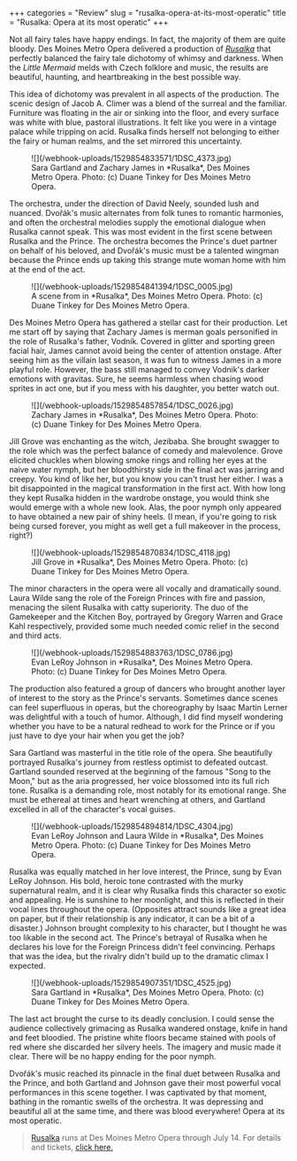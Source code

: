 +++
categories = "Review"
slug = "rusalka-opera-at-its-most-operatic"
title = "Rusalka: Opera at its most operatic"
+++

Not all fairy tales have happy endings. In fact, the majority of them are quite bloody. Des Moines Metro Opera delivered a production of [*Rusalka*](http://desmoinesmetroopera.org/productions/rusalka/) that perfectly balanced the fairy tale dichotomy of whimsy and darkness. When the *Little Mermaid* melds with Czech folklore and music, the results are beautiful, haunting, and heartbreaking in the best possible way.

This idea of dichotomy was prevalent in all aspects of the production. The scenic design of Jacob A. Climer was a blend of the surreal and the familiar. Furniture was floating in the air or sinking into the floor, and every surface was white with blue, pastoral illustrations. It felt like you were in a vintage palace while tripping on acid. Rusalka finds herself not belonging to either the fairy or human realms, and the set mirrored this uncertainty.

<figure data-type="image">
![](/webhook-uploads/1529854833571/1DSC_4373.jpg)
<figcaption>Sara Gartland and Zachary James in *Rusalka*, Des Moines Metro Opera. Photo: (c) Duane Tinkey for Des Moines Metro Opera.</figcaption>
</figure>

The orchestra, under the direction of David Neely, sounded lush and nuanced. Dvořák's music alternates from folk tunes to romantic harmonies, and often the orchestral melodies supply the emotional dialogue when Rusalka cannot speak. This was most evident in the first scene between Rusalka and the Prince. The orchestra becomes the Prince's duet partner on behalf of his beloved, and Dvořák's music must be a talented wingman because the Prince ends up taking this strange mute woman home with him at the end of the act.

<figure data-type="image">
![](/webhook-uploads/1529854841394/1DSC_0005.jpg)
<figcaption>A scene from in *Rusalka*, Des Moines Metro Opera. Photo: (c) Duane Tinkey for Des Moines Metro Opera.</figcaption>
</figure>

Des Moines Metro Opera has gathered a stellar cast for their production. Let me start off by saying that Zachary James is merman goals personified in the role of Rusalka's father, Vodník. Covered in glitter and sporting green facial hair, James cannot avoid being the center of attention onstage. After seeing him as the villain last season, it was fun to witness James in a more playful role. However, the bass still managed to convey Vodnik's darker emotions with gravitas. Sure, he seems harmless when chasing wood sprites in act one, but if you mess with his daughter, you better watch out.

<figure data-type="image">
![](/webhook-uploads/1529854857854/1DSC_0026.jpg)
<figcaption>Zachary James in *Rusalka*, Des Moines Metro Opera. Photo: (c) Duane Tinkey for Des Moines Metro Opera.</figcaption>
</figure>

Jill Grove was enchanting as the witch, Jezibaba. She brought swagger to the role which was the perfect balance of comedy and malevolence. Grove elicited chuckles when blowing smoke rings and rolling her eyes at the naive water nymph, but her bloodthirsty side in the final act was jarring and creepy. You kind of like her, but you know you can't trust her either. I was a bit disappointed in the magical transformation in the first act. With how long they kept Rusalka hidden in the wardrobe onstage, you would think she would emerge with a whole new look. Alas, the poor nymph only appeared to have obtained a new pair of shiny heels. (I mean, if you're going to risk being cursed forever, you might as well get a full makeover in the process, right?)

<figure data-type="image">
![](/webhook-uploads/1529854870834/1DSC_4118.jpg)
<figcaption>Jill Grove in *Rusalka*, Des Moines Metro Opera. Photo: (c) Duane Tinkey for Des Moines Metro Opera.</figcaption>
</figure>

The minor characters in the opera were all vocally and dramatically sound. Laura Wilde sang the role of the Foreign Princes with fire and passion, menacing the silent Rusalka with catty superiority. The duo of the Gamekeeper and the Kitchen Boy, portrayed by Gregory Warren and Grace Kahl respectively, provided some much needed comic relief in the second and third acts. 

<figure data-type="image">
![](/webhook-uploads/1529854883763/1DSC_0786.jpg)
<figcaption>Evan LeRoy Johnson in *Rusalka*, Des Moines Metro Opera. Photo: (c) Duane Tinkey for Des Moines Metro Opera.</figcaption>
</figure>

The production also featured a group of dancers who brought another layer of interest to the story as the Prince's servants. Sometimes dance scenes can feel superfluous in operas, but the choreography by Isaac Martin Lerner was delightful with a touch of humor. Although, I did find myself wondering whether you have to be a natural redhead to work for the Prince or if you just have to dye your hair when you get the job?

Sara Gartland was masterful in the title role of the opera. She beautifully portrayed Rusalka's journey from restless optimist to defeated outcast. Gartland sounded reserved at the beginning of the famous "Song to the Moon," but as the aria progressed, her voice blossomed into its full rich tone. Rusalka is a demanding role, most notably for its emotional range. She must be ethereal at times and heart wrenching at others, and Gartland excelled in all of the character's vocal guises.

<figure data-type="image">
![](/webhook-uploads/1529854894814/1DSC_4304.jpg)
<figcaption>Evan LeRoy Johnson and Laura Wilde in *Rusalka*, Des Moines Metro Opera. Photo: (c) Duane Tinkey for Des Moines Metro Opera.</figcaption>
</figure>

Rusalka was equally matched in her love interest, the Prince, sung by Evan LeRoy Johnson. His bold, heroic tone contrasted with the murky supernatural realm, and it is clear why Rusalka finds this character so exotic and appealing. He is sunshine to her moonlight, and this is reflected in their vocal lines throughout the opera. (Opposites attract sounds like a great idea on paper, but if their relationship is any indicator, it can be a bit of a disaster.) Johnson brought complexity to his character, but I thought he was too likable in the second act. The Prince's betrayal of Rusalka when he declares his love for the Foreign Princess didn't feel convincing. Perhaps that was the idea, but the rivalry didn't build up to the dramatic climax I expected.

<figure data-type="image">
![](/webhook-uploads/1529854907351/1DSC_4525.jpg)
<figcaption>Sara Gartland in *Rusalka*, Des Moines Metro Opera. Photo: (c) Duane Tinkey for Des Moines Metro Opera.</figcaption>
</figure>

The last act brought the curse to its deadly conclusion. I could sense the audience collectively grimacing as Rusalka wandered onstage, knife in hand and feet bloodied. The pristine white floors became stained with pools of red where she discarded her silvery heels. The imagery and music made it clear. There will be no happy ending for the poor nymph.

Dvořák's music reached its pinnacle in the final duet between Rusalka and the Prince, and both Gartland and Johnson gave their most powerful vocal performances in this scene together. I was captivated by that moment, bathing in the romantic swells of the orchestra. It was depressing and beautiful all at the same time, and there was blood everywhere! Opera at its most operatic.

>[Rusalka](http://desmoinesmetroopera.org/productions/rusalka/) runs at Des Moines Metro Opera through July 14. For details and tickets, [click here.](http://desmoinesmetroopera.org/productions/rusalka/)
